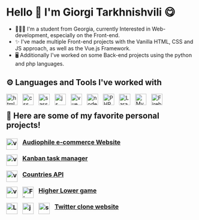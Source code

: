 # Hello 👋 I'm Giorgi Tarkhnishvili 😋 

- 👨🏼‍🎓 I'm a student from Georgia, currently Interested in Web-development, especially on the Front-end. 
- ✨ I've made multiple Front-end projects with the Vanilla HTML, CSS and JS approach, as well as the Vue.js Framework.
- 🖥 Additionally I've worked on some Back-end projects using the python and php languages.

## ⚙ Languages and Tools I've worked with
<img align="left" alt="html" width="30px" style="padding-right:10px" src="https://cdn.jsdelivr.net/gh/devicons/devicon/icons/html5/html5-original.svg" />
<img align="left" alt="css" width="30px" style="padding-right:10px" src="https://cdn.jsdelivr.net/gh/devicons/devicon/icons/css3/css3-original.svg" />     
<img align="left" alt="sass" width="30px" style="padding-right:10px" src="https://cdn.jsdelivr.net/gh/devicons/devicon/icons/sass/sass-original.svg" />  
<img align="left" alt="js" width="30px" style="padding-right:10px" src="https://cdn.jsdelivr.net/gh/devicons/devicon/icons/javascript/javascript-original.svg" />
<img align="left" alt="vue" width="30px" style="padding-right:10px" src="https://cdn.jsdelivr.net/gh/devicons/devicon/icons/vuejs/vuejs-original.svg" />
<img align="left" alt="node" width="30px" style="padding-right:10px" src="https://cdn.jsdelivr.net/gh/devicons/devicon/icons/nodejs/nodejs-original.svg" />        

<img align="left" alt="PHP" width="30px" style="padding-right:10px" src="https://cdn.jsdelivr.net/gh/devicons/devicon/icons/php/php-plain.svg" />
<img align="left" alt="Laravel" width="30px" style="padding-right:10px" src="https://cdn.jsdelivr.net/gh/devicons/devicon/icons/laravel/laravel-plain.svg" />
<img align="left" alt="MySQL" width="30px" style="padding-right:10px"src="https://cdn.jsdelivr.net/gh/devicons/devicon/icons/mysql/mysql-original.svg" />

<img align="left" alt="Firebase" width="30px" style="padding-right:10px" src="https://cdn.jsdelivr.net/gh/devicons/devicon/icons/firebase/firebase-plain.svg" />
<br />

## 🚀 Here are some of my favorite personal projects!
###  <a href="https://tarkhnaecommerce.netlify.app/"> Audiophile e-commerce Website <img align="left" alt="vue" width="30px" style="padding-right:10px" src="https://cdn.jsdelivr.net/gh/devicons/devicon/icons/vuejs/vuejs-original.svg" /></a> 

### <a href="https://tarkhnakanban.netlify.app/"> Kanban task manager <img align="left" alt="vue" width="30px" style="padding-right:10px" src="https://cdn.jsdelivr.net/gh/devicons/devicon/icons/vuejs/vuejs-original.svg" /></a> 

### <a href="https://tarkhnacountries.netlify.app/"> Countries API <img align="left" alt="vue" width="30px" style="padding-right:10px" src="https://cdn.jsdelivr.net/gh/devicons/devicon/icons/vuejs/vuejs-original.svg" /></a> 

### <a href="https://lolhl.netlify.app/"> Higher Lower game <img align="left" alt="vue" width="30px" style="padding-right:10px" src="https://cdn.jsdelivr.net/gh/devicons/devicon/icons/vuejs/vuejs-original.svg" /> <img align="left" alt="Firebase" width="30px" style="padding-right:10px" src="https://cdn.jsdelivr.net/gh/devicons/devicon/icons/firebase/firebase-plain.svg" /></a> 

### <a href="http://aeedz.epizy.com/home"> Twitter clone website <img align="left" alt="Laravel" width="30px" style="padding-right:10px" src="https://cdn.jsdelivr.net/gh/devicons/devicon/icons/laravel/laravel-plain.svg" /><img align="left" alt="js" width="30px" style="padding-right:10px" src="https://cdn.jsdelivr.net/gh/devicons/devicon/icons/javascript/javascript-original.svg" /><img align="left" alt="sass" width="30px" style="padding-right:10px" src="https://cdn.jsdelivr.net/gh/devicons/devicon/icons/sass/sass-original.svg" />  </a> 



<!--
**GTG4K/GTG4K** is a ✨ _special_ ✨ repository because its `README.md` (this file) appears on your GitHub profile.

Here are some ideas to get you started:

- 🔭 I’m currently working on ...
- 🌱 I’m currently learning ...
- 👯 I’m looking to collaborate on ...
- 🤔 I’m looking for help with ...
- 💬 Ask me about ...
- 📫 How to reach me: ...
- 😄 Pronouns: ...
- ⚡ Fun fact: ...
-->
